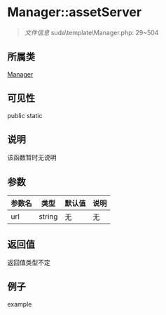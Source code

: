 # Manager::assetServer



> *文件信息* suda\template\Manager.php: 29~504

## 所属类 

[Manager](../Manager.md)

## 可见性

 public static

## 说明

该函数暂时无说明


## 参数


| 参数名 | 类型 | 默认值 | 说明 |
|--------|-----|-------|-------|
| url |  string | 无 | 无 |



## 返回值

返回值类型不定


## 例子

example
